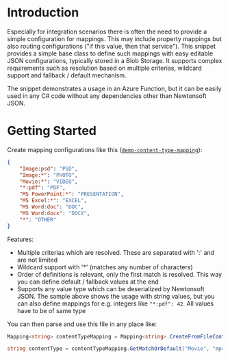 # Introduction
Especially for integration scenarios there is often the need to provide a simple configuration for mappings. This may include property mappings but also routing configurations ("if this value, then that service"). This snippet provides a simple base class to define such mappings with easy editable JSON configurations, typically stored in a Blob Storage. It supports complex requirements such as resolution based on multiple criterias, wildcard support and fallback / default mechanism.

The snippet demonstrates a usage in an Azure Function, but it can be easily used in any C# code without any dependencies other than Newtonsoft JSON.

# Getting Started
Create mapping configurations like this ([`demo-content-type-mapping`](./demo-content-type-mapping.json)):
```json
{
    "Image:psd": "PSD",
    "Image:*": "PHOTO",
    "Movie:*": "VIDEO",
    "*:pdf": "PDF",
    "MS PowerPoint:*": "PRESENTATION",
    "MS Excel:*": "EXCEL",
    "MS Word:doc": "DOC",
    "MS Word:docx": "DOCX",
	"*": "OTHER"
}
```

Features:
* Multiple criterias which are resolved. These are separated with ':' and are not limited
* Wildcard support with '*' (matches any number of characters)
* Order of definitions is relevant, only the first match is resolved. This way you can define default / fallback values at the end
* Supports any value type which can be deserialized by Newtonsoft JSON. The sample above shows the usage with string values, but you can also define mappings for e.g. integers like `"*:pdf": 42`. All values have to be of same type

You can then parse and use this file in any place like:
```csharp
Mapping<string> contentTypeMapping = Mapping<string>.CreateFromFileContent(mappingFileContent);

string contentType = contentTypeMapping.GetMatchOrDefault("Movie", "mp4"); // Returns VIDEO
```

